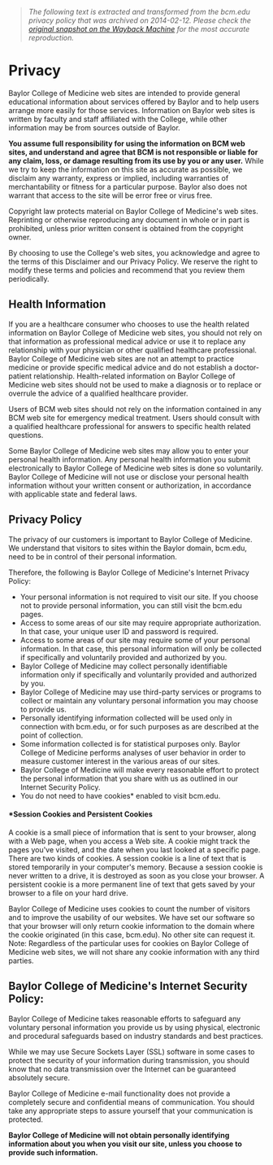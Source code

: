 > *The following text is extracted and transformed from the bcm.edu privacy policy that was archived on 2014-02-12. Please check the [original snapshot on the Wayback Machine](https://web.archive.org/web/20140212151521id_/https%3A//www.bcm.edu/privacy) for the most accurate reproduction.*

# Privacy

Baylor College of Medicine web sites are intended to provide general educational information about services offered by Baylor and to help users arrange more easily for those services. Information on Baylor web sites is written by faculty and staff affiliated with the College, while other information may be from sources outside of Baylor.

**You assume full responsibility for using the information on BCM web sites, and understand and agree that BCM is not responsible or liable for any claim, loss, or damage resulting from its use by you or any user.** While we try to keep the information on this site as accurate as possible, we disclaim any warranty, express or implied, including warranties of merchantability or fitness for a particular purpose. Baylor also does not warrant that access to the site will be error free or virus free.

Copyright law protects material on Baylor College of Medicine's web sites. Reprinting or otherwise reproducing any document in whole or in part is prohibited, unless prior written consent is obtained from the copyright owner.

By choosing to use the College's web sites, you acknowledge and agree to the terms of this Disclaimer and our Privacy Policy. We reserve the right to modify these terms and policies and recommend that you review them periodically.

## Health Information

If you are a healthcare consumer who chooses to use the health related information on Baylor College of Medicine web sites, you should not rely on that information as professional medical advice or use it to replace any relationship with your physician or other qualified healthcare professional. Baylor College of Medicine web sites are not an attempt to practice medicine or provide specific medical advice and do not establish a doctor-patient relationship. Health-related information on Baylor College of Medicine web sites should not be used to make a diagnosis or to replace or overrule the advice of a qualified healthcare provider.

Users of BCM web sites should not rely on the information contained in any BCM web site for emergency medical treatment. Users should consult with a qualified healthcare professional for answers to specific health related questions.

Some Baylor College of Medicine web sites may allow you to enter your personal health information. Any personal health information you submit electronically to Baylor College of Medicine web sites is done so voluntarily. Baylor College of Medicine will not use or disclose your personal health information without your written consent or authorization, in accordance with applicable state and federal laws.

## Privacy Policy

The privacy of our customers is important to Baylor College of Medicine. We understand that visitors to sites within the Baylor domain, bcm.edu, need to be in control of their personal information.

Therefore, the following is Baylor College of Medicine's Internet Privacy Policy:

  * Your personal information is not required to visit our site. If you choose not to provide personal information, you can still visit the bcm.edu pages.
  * Access to some areas of our site may require appropriate authorization. In that case, your unique user ID and password is required.
  * Access to some areas of our site may require some of your personal information. In that case, this personal information will only be collected if specifically and voluntarily provided and authorized by you.
  * Baylor College of Medicine may collect personally identifiable information only if specifically and voluntarily provided and authorized by you.
  * Baylor College of Medicine may use third-party services or programs to collect or maintain any voluntary personal information you may choose to provide us.
  * Personally identifying information collected will be used only in connection with bcm.edu, or for such purposes as are described at the point of collection.
  * Some information collected is for statistical purposes only. Baylor College of Medicine performs analyses of user behavior in order to measure customer interest in the various areas of our sites.
  * Baylor College of Medicine will make every reasonable effort to protect the personal information that you share with us as outlined in our Internet Security Policy.
  * You do not need to have cookies* enabled to visit bcm.edu.



#### *Session Cookies and Persistent Cookies

A cookie is a small piece of information that is sent to your browser, along with a Web page, when you access a Web site. A cookie might track the pages you've visited, and the date when you last looked at a specific page. There are two kinds of cookies. A session cookie is a line of text that is stored temporarily in your computer's memory. Because a session cookie is never written to a drive, it is destroyed as soon as you close your browser. A persistent cookie is a more permanent line of text that gets saved by your browser to a file on your hard drive.

Baylor College of Medicine uses cookies to count the number of visitors and to improve the usability of our websites. We have set our software so that your browser will only return cookie information to the domain where the cookie originated (in this case, bcm.edu). No other site can request it. Note: Regardless of the particular uses for cookies on Baylor College of Medicine web sites, we will not share any cookie information with any third parties.

## Baylor College of Medicine's Internet Security Policy:

Baylor College of Medicine takes reasonable efforts to safeguard any voluntary personal information you provide us by using physical, electronic and procedural safeguards based on industry standards and best practices.

While we may use Secure Sockets Layer (SSL) software in some cases to protect the security of your information during transmission, you should know that no data transmission over the Internet can be guaranteed absolutely secure.

Baylor College of Medicine e-mail functionality does not provide a completely secure and confidential means of communication. You should take any appropriate steps to assure yourself that your communication is protected.

**Baylor College of Medicine will not obtain personally identifying information about you when you visit our site, unless you choose to provide such information.**
